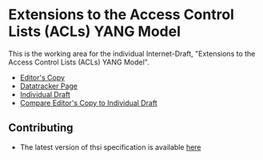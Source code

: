 # Extensions to the Access Control Lists (ACLs) YANG Model

This is the working area for the individual Internet-Draft, "Extensions to the Access Control Lists (ACLs) YANG Model".

* [Editor's Copy](https://oscargdd.github.io/draft-dbb-netmod-enhanced-acl/#go.draft-dbb-netmod-acl.html)
* [Datatracker Page](https://datatracker.ietf.org/doc/draft-dbb-netmod-acl)
* [Individual Draft](https://datatracker.ietf.org/doc/html/draft-dbb-netmod-acl)
* [Compare Editor's Copy to Individual Draft](https://oscargdd.github.io/draft-dbb-netmod-enhanced-acl/#go.draft-dbb-netmod-acl.diff)


## Contributing

* The latest version of thsi specification is available [here](https://github.com/boucadair/enhanced-acl-netmod)



